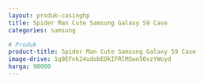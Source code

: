 ```yaml
---
layout: produk-casinghp
title: Spider Man Cute Samsung Galaxy S9 Case
categories: samsung

# Produk
product-title: Spider Man Cute Samsung Galaxy S9 Case
image-drive: 1q9EFnk24udobEOkIFRlMSwn50vzYWoyd
harga: 90000
---
```

